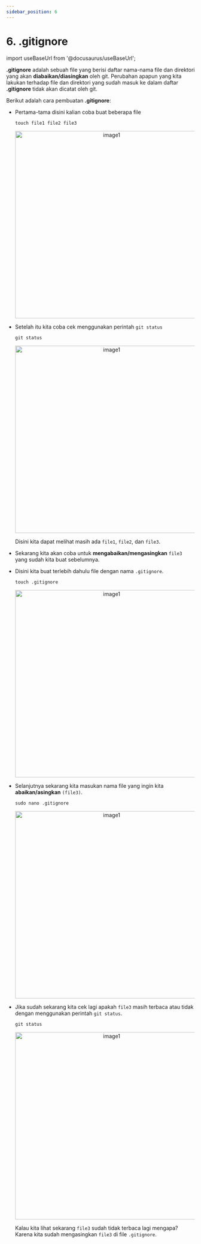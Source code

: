 ```yaml
---
sidebar_position: 6
---
```


# 6. .gitignore

import useBaseUrl from '@docusaurus/useBaseUrl';

**.gitignore** adalah sebuah file yang berisi daftar nama-nama file dan direktori yang akan **diabaikan/diasingkan** oleh git. Perubahan apapun yang kita lakukan terhadap file dan direktori yang sudah masuk ke dalam daftar **.gitignore** tidak akan dicatat oleh git.

Berikut adalah cara pembuatan **.gitignore**:

- Pertama-tama disini kalian coba buat beberapa file

    ```shell
    touch file1 file2 file3
    ```
  <center>
  <img alt="image1" src={useBaseUrl('img/docs/git11.png')} height="500px"/>
  </center>

- Setelah itu kita coba cek menggunakan perintah `git status` 

    ```shell
    git status
    ```
  <center>
  <img alt="image1" src={useBaseUrl('img/docs/git12.png')} height="500px"/>
  </center>

  Disini kita dapat melihat masih ada `file1`, `file2`, dan `file3`. 

- Sekarang kita akan coba untuk **mengabaikan/mengasingkan** `file3` yang sudah kita buat sebelumnya.
- Disini kita buat terlebih dahulu file dengan nama `.gitignore`.
    
    ```shell
    touch .gitignore
    ```
  <center>
  <img alt="image1" src={useBaseUrl('img/docs/git13.png')} height="500px"/>
  </center>

- Selanjutnya sekarang kita masukan nama file yang ingin kita **abaikan/asingkan** `(file3)`.

    ```shell
    sudo nano .gitignore
    ```
  <center>
  <img alt="image1" src={useBaseUrl('img/docs/git14.png')} height="500px"/>
  </center>  

- Jika sudah sekarang kita cek lagi apakah `file3` masih terbaca atau tidak dengan menggunakan perintah `git status`.

    ```shell
    git status
    ```

  <center>
  <img alt="image1" src={useBaseUrl('img/docs/git15.png')} height="500px"/>
  </center>

    Kalau kita lihat sekarang `file3` sudah tidak terbaca lagi mengapa? Karena kita sudah mengasingkan `file3` di file `.gitignore`. 